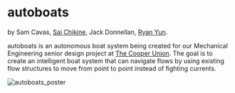 # autoboats
by Sam Cavas, [Sai Chikine](https://github.com/saichikine), Jack Donnellan, [Ryan Yun](https://github.com/ryanyun).

autoboats is an autonomous boat system being created for our Mechanical Engineering senior design project at [The Cooper Union](http://cooper.edu). The goal is to create an intelligent boat system that can navigate flows by using existing flow structures to move from point to point instead of fighting currents. 

![autoboats_poster](autoboatsposter_FINAL.png)
